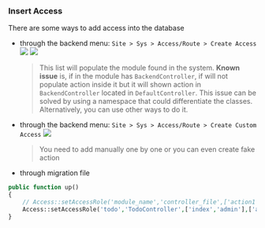 ### Insert Access
There are some ways to add access into the database
* through the backend menu: `Site > Sys > Access/Route > Create Access`
![](https://user-images.githubusercontent.com/55473894/79817944-2c154000-83b9-11ea-8bb2-3f403daf01b8.png)
![](https://user-images.githubusercontent.com/55473894/79821176-a8f7e800-83c0-11ea-831a-d4487ca20b41.png)
   > This list will populate the module found in the system. **Known issue** is, if in the module has `BackendController`, if will not populate action inside it but it will shown action in `BackendController` located in `DefaultController`. This issue can be solved by using a namespace that could differentiate the classes. Alternatively, you can use other ways to do it.


* through the backend menu: `Site > Sys > Access/Route > Create Custom Access`
![](https://user-images.githubusercontent.com/55473894/79819459-9c719080-83bc-11ea-9ed8-36c06de45ecd.png)
   > You need to add manually one by one or you can even create fake action


* through migration file
```php
public function up()
{
	// Access::setAccessRole('module_name','controller_file',['action1','action2'],['role1','role2']);
	Access::setAccessRole('todo','TodoController',['index','admin'],['admin','developer']);
}
```